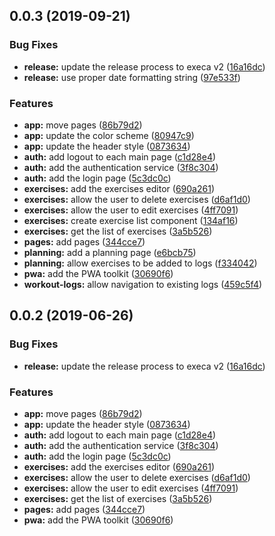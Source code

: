 ## 0.0.3 (2019-09-21)


### Bug Fixes

* **release:** update the release process to execa v2 ([16a16dc](https://github.com/kensodemann/savitr/commit/16a16dc))
* **release:** use proper date formatting string ([97e533f](https://github.com/kensodemann/savitr/commit/97e533f))


### Features

* **app:** move pages ([86b79d2](https://github.com/kensodemann/savitr/commit/86b79d2))
* **app:** update the color scheme ([80947c9](https://github.com/kensodemann/savitr/commit/80947c9))
* **app:** update the header style ([0873634](https://github.com/kensodemann/savitr/commit/0873634))
* **auth:** add logout to each main page ([c1d28e4](https://github.com/kensodemann/savitr/commit/c1d28e4))
* **auth:** add the authentication service ([3f8c304](https://github.com/kensodemann/savitr/commit/3f8c304))
* **auth:** add the login page ([5c3dc0c](https://github.com/kensodemann/savitr/commit/5c3dc0c))
* **exercises:** add the exercises editor ([690a261](https://github.com/kensodemann/savitr/commit/690a261))
* **exercises:** allow the user to delete exercises ([d6af1d0](https://github.com/kensodemann/savitr/commit/d6af1d0))
* **exercises:** allow the user to edit exercises ([4ff7091](https://github.com/kensodemann/savitr/commit/4ff7091))
* **exercises:** create exercise list component ([134af16](https://github.com/kensodemann/savitr/commit/134af16))
* **exercises:** get the list of exercises ([3a5b526](https://github.com/kensodemann/savitr/commit/3a5b526))
* **pages:** add pages ([344cce7](https://github.com/kensodemann/savitr/commit/344cce7))
* **planning:** add a planning page ([e6bcb75](https://github.com/kensodemann/savitr/commit/e6bcb75))
* **planning:** allow exercises to be added to logs ([f334042](https://github.com/kensodemann/savitr/commit/f334042))
* **pwa:** add the PWA toolkit ([30690f6](https://github.com/kensodemann/savitr/commit/30690f6))
* **workout-logs:** allow navigation to existing logs ([459c5f4](https://github.com/kensodemann/savitr/commit/459c5f4))



## 0.0.2 (2019-06-26)


### Bug Fixes

* **release:** update the release process to execa v2 ([16a16dc](https://github.com/kensodemann/savitr/commit/16a16dc))


### Features

* **app:** move pages ([86b79d2](https://github.com/kensodemann/savitr/commit/86b79d2))
* **app:** update the header style ([0873634](https://github.com/kensodemann/savitr/commit/0873634))
* **auth:** add logout to each main page ([c1d28e4](https://github.com/kensodemann/savitr/commit/c1d28e4))
* **auth:** add the authentication service ([3f8c304](https://github.com/kensodemann/savitr/commit/3f8c304))
* **auth:** add the login page ([5c3dc0c](https://github.com/kensodemann/savitr/commit/5c3dc0c))
* **exercises:** add the exercises editor ([690a261](https://github.com/kensodemann/savitr/commit/690a261))
* **exercises:** allow the user to delete exercises ([d6af1d0](https://github.com/kensodemann/savitr/commit/d6af1d0))
* **exercises:** allow the user to edit exercises ([4ff7091](https://github.com/kensodemann/savitr/commit/4ff7091))
* **exercises:** get the list of exercises ([3a5b526](https://github.com/kensodemann/savitr/commit/3a5b526))
* **pages:** add pages ([344cce7](https://github.com/kensodemann/savitr/commit/344cce7))
* **pwa:** add the PWA toolkit ([30690f6](https://github.com/kensodemann/savitr/commit/30690f6))



